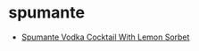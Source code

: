 # spumante

 * [Spumante Vodka Cocktail With Lemon Sorbet](../../index/s/spumante-vodka-cocktail-with-lemon-sorbet-201172.json)
